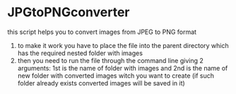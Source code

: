 # JPGtoPNGconverter
this script helps you to convert images from JPEG to PNG format

1) to make it work you have to place the file into the parent directory which has the required nested folder with images
2) then you need to run the file through the command line giving 2 arguments: 1st is the name of folder with images and 2nd is the name of new folder with converted images witch you want to create (if such folder already exists converted images will be saved in it)
